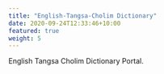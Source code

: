 ```yaml
---
title: "English-Tangsa-Cholim Dictionary"
date: 2020-09-24T12:33:46+10:00
featured: true
weight: 5
---
```


English Tangsa Cholim Dictionary Portal.
